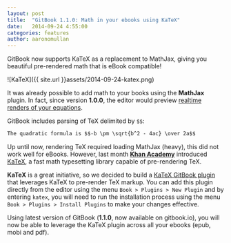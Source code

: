 ```yaml
---
layout: post
title:  "GitBook 1.1.0: Math in your ebooks using KaTeX"
date:   2014-09-24 4:55:00
categories: features
author: aaronomullan
---
```


GitBook now supports KaTeX as a replacement to MathJax, giving you beautiful pre-rendered math that is eBook compatible!

<!-- more -->

![KaTeX]({{ site.url }}assets/2014-09-24-katex.png)

It was already possible to add math to your books using the **MathJax** plugin. In fact, since version **1.0.0**, the editor would preview [realtime renders of your equations](https://www.gitbook.io/blog/releases/editor-1-0-0#math-equation-previews).

GitBook includes parsing of TeX delimited by `$$`:

```markdown
The quadratic formula is $$-b \pm \sqrt{b^2 - 4ac} \over 2a$$
```

Up until now, rendering TeX required loading MathJax (heavy), this did not work well for eBooks. However, last month **[Khan Academy](https://www.khanacademy.org/)** introduced [KaTeX](http://khan.github.io/KaTeX/), a fast math typesetting library capable of pre-rendering TeX.

**KaTeX** is a great initiative, so we decided to build a [KaTeX GitBook plugin](https://github.com/GitbookIO/plugin-katex) that leverages KaTeX to pre-render TeX markup. You can add this plugin directly from the editor using the menu `Book > Plugins > New Plugin` and by entering `katex`, you will need to run the installation process using the menu `Book > Plugins > Install Plugins` to make your changes effective.

Using latest version of GitBook (**1.1.0**, now available on gitbook.io), you will now be able to leverage the KaTeX plugin across all your ebooks (epub, mobi and pdf).
